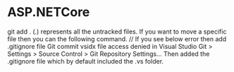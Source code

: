 # ASP.NETCore
git add .
(.) represents all the untracked files. If you want to move a specific file then you can the following command.
// If you see below error then add .gitignore file
Git commit vsidx file access denied in Visual Studio
Git > Settings > Source Control > Git Repository Settings... Then added the .gitignore file which by default included the .vs folder. 